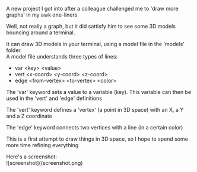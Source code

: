 A new project I got into after a colleague challenged me to 'draw more graphs' in my awk one-liners<br>
<p>
Well, not really a graph, but it did sattisfy him to see some 3D models bouncing around a terminal.
<p>
It can draw 3D models in your terminal, using a model file in the 'models' folder.<br>
A model file understands three types of lines:<br>

- var &lt;key&gt; &lt;value&gt;
- vert &lt;x-coord&gt; &lt;y-coord&gt; &lt;z-coord&gt;
- edge &lt;from-vertex&gt; &lt;to-vertex&gt; &lt;color&gt;

The 'var' keyword sets a value to a variable (key). This variable can then be used in the 'vert' and 'edge' definitions<br>
<p>
The 'vert' keyword defines a 'vertex' (a point in 3D space) with an X, a Y and a Z coordinate<br>
<p>
The 'edge' keyword connects two vertices with a line (in a certain color)<br>
<p>
This is a first attempt to draw things in 3D space, so I hope to spend some more time refining everything<br>
<p>
Here's a screenshot:<br>
![screenshot](/screenshot.png)



